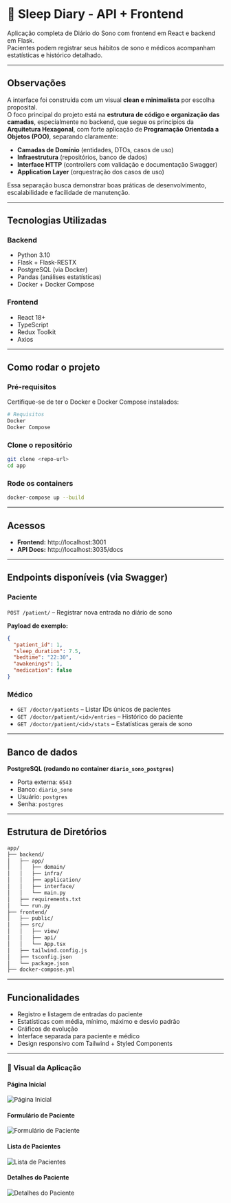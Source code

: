 # 🛌 Sleep Diary - API + Frontend

Aplicação completa de Diário do Sono com frontend em React e backend em Flask.  
Pacientes podem registrar seus hábitos de sono e médicos acompanham estatísticas e histórico detalhado.

---


## Observações

A interface foi construída com um visual **clean e minimalista** por escolha proposital.  
O foco principal do projeto está na **estrutura de código e organização das camadas**, especialmente no backend, que segue os princípios da **Arquitetura Hexagonal**, com forte aplicação de **Programação Orientada a Objetos (POO)**, separando claramente:

- **Camadas de Domínio** (entidades, DTOs, casos de uso)
- **Infraestrutura** (repositórios, banco de dados)
- **Interface HTTP** (controllers com validação e documentação Swagger)
- **Application Layer** (orquestração dos casos de uso)

Essa separação busca demonstrar boas práticas de desenvolvimento, escalabilidade e facilidade de manutenção.

---

## Tecnologias Utilizadas

### Backend
- Python 3.10
- Flask + Flask-RESTX
- PostgreSQL (via Docker)
- Pandas (análises estatísticas)
- Docker + Docker Compose

### Frontend
- React 18+
- TypeScript
- Redux Toolkit
- Axios

---

##  Como rodar o projeto

### Pré-requisitos

Certifique-se de ter o Docker e Docker Compose instalados:

```bash
# Requisitos
Docker
Docker Compose
```

### Clone o repositório

```bash
git clone <repo-url>
cd app
```

### Rode os containers

```bash
docker-compose up --build
```

---

##  Acessos

- **Frontend:** http://localhost:3001
- **API Docs:** http://localhost:3035/docs

---

##  Endpoints disponíveis (via Swagger)

### Paciente

`POST /patient/` – Registrar nova entrada no diário de sono

**Payload de exemplo:**

```json
{
  "patient_id": 1,
  "sleep_duration": 7.5,
  "bedtime": "22:30",
  "awakenings": 1,
  "medication": false
}
```

### Médico

- `GET /doctor/patients` – Listar IDs únicos de pacientes
- `GET /doctor/patient/<id>/entries` – Histórico do paciente
- `GET /doctor/patient/<id>/stats` – Estatísticas gerais de sono

---

## Banco de dados

**PostgreSQL (rodando no container `diario_sono_postgres`)**

- Porta externa: `6543`
- Banco: `diario_sono`
- Usuário: `postgres`
- Senha: `postgres`

---

##  Estrutura de Diretórios

```bash
app/
├── backend/
│   ├── app/
│   │   ├── domain/
│   │   ├── infra/
│   │   ├── application/
│   │   ├── interface/
│   │   └── main.py
│   ├── requirements.txt
│   └── run.py
├── frontend/
│   ├── public/
│   ├── src/
│   │   ├── view/
│   │   ├── api/
│   │   └── App.tsx
│   ├── tailwind.config.js
│   ├── tsconfig.json
│   └── package.json
├── docker-compose.yml
```

---

## Funcionalidades

- Registro e listagem de entradas do paciente
- Estatísticas com média, mínimo, máximo e desvio padrão
- Gráficos de evolução
- Interface separada para paciente e médico
- Design responsivo com Tailwind + Styled Components

---

### 📸 Visual da Aplicação

#### Página Inicial
![Página Inicial](./assets/home.png)

#### Formulário de Paciente
![Formulário de Paciente](./assets/patient-form.png)

#### Lista de Pacientes
![Lista de Pacientes](./assets/patient-list.png)

#### Detalhes do Paciente
![Detalhes do Paciente](./assets/patient-details.png)

